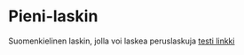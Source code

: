 # Pieni-laskin
Suomenkielinen laskin, jolla voi laskea peruslaskuja
<a href="https://rauliko.github.io/Pieni-laskin/index"> testi linkki </a>
